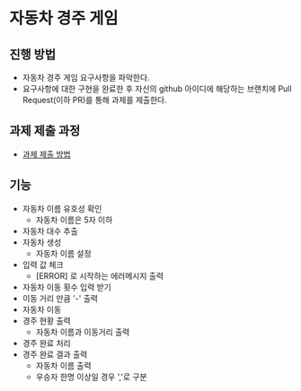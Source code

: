 # 자동차 경주 게임
## 진행 방법
* 자동차 경주 게임 요구사항을 파악한다.
* 요구사항에 대한 구현을 완료한 후 자신의 github 아이디에 해당하는 브랜치에 Pull Request(이하 PR)를 통해 과제를 제출한다.

## 과제 제출 과정
* [과제 제출 방법](https://github.com/next-step/nextstep-docs/tree/master/precourse)

## 기능
* 자동차 이름 유호성 확인
  * 자동차 이름은 5자 이하
* 자동차 대수 추출
* 자동차 생성
  * 자동차 이름 설정
* 입력 값 체크
  * [ERROR] 로 시작하는 에러메시지 출력
* 자동차 이동 횟수 입력 받기
* 이동 거리 만큼 '-' 출력 
* 자동차 이동
* 경주 현황 출력
  * 자동차 이름과 이동거리 출력
* 경주 완료 처리
* 경주 완료 결과 출력
  * 자동차 이름 출력
  * 우승자 한명 이상일 경우 ','로 구분
